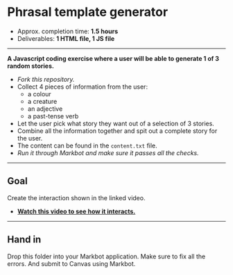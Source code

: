 # Phrasal template generator

- Approx. completion time: **1.5 hours**
- Deliverables: **1 HTML file, 1 JS file**

---

**A Javascript coding exercise where a user will be able to generate 1 of 3 random stories.**

- *Fork this repository.*
- Collect 4 pieces of information from the user:
  - a colour
  - a creature
  - an adjective
  - a past-tense verb
- Let the user pick what story they want out of a selection of 3 stories.
- Combine all the information together and spit out a complete story for the user.
- The content can be found in the `content.txt` file.
- *Run it through Markbot and make sure it passes all the checks.*

---

## Goal

Create the interaction shown in the linked video.

- [**Watch this video to see how it interacts.**](https://youtu.be/XGYkTTIu5Lo)

---

## Hand in

Drop this folder into your Markbot application. Make sure to fix all the errors. And submit to Canvas using Markbot.
